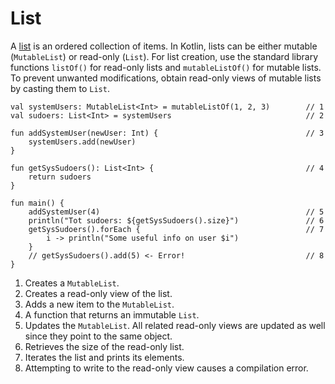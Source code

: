 # List

A [list](https://kotlinlang.org/docs/reference/collections.html) is an ordered collection of items. In Kotlin, lists can be either mutable (`MutableList`) or read-only (`List`). For list creation, use the standard library functions `listOf()` for read-only lists and `mutableListOf()` for mutable lists. To prevent unwanted modifications, obtain read-only views of mutable lists by casting them to `List`.

```run-kotlin
val systemUsers: MutableList<Int> = mutableListOf(1, 2, 3)        // 1
val sudoers: List<Int> = systemUsers                              // 2

fun addSystemUser(newUser: Int) {                                 // 3
    systemUsers.add(newUser)                      
}

fun getSysSudoers(): List<Int> {                                  // 4
    return sudoers
}

fun main() {
    addSystemUser(4)                                              // 5 
    println("Tot sudoers: ${getSysSudoers().size}")               // 6
    getSysSudoers().forEach {                                     // 7
        i -> println("Some useful info on user $i")
    }
    // getSysSudoers().add(5) <- Error!                           // 8
}
```

1. Creates a `MutableList`.
2. Creates a read-only view of the list.
3. Adds a new item to the `MutableList`.
4. A function that returns an immutable `List`.
5. Updates the `MutableList`. All related read-only views are updated as well since they point to the same object.
6. Retrieves the size of the read-only list.
7. Iterates the list and prints its elements.
8. Attempting to write to the read-only view causes a compilation error.
